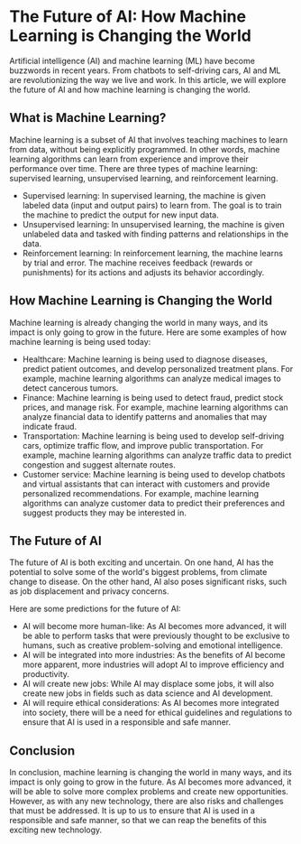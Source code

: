 # The Future of AI: How Machine Learning is Changing the World

Artificial intelligence (AI) and machine learning (ML) have become buzzwords in recent years. From chatbots to self-driving cars, AI and ML are revolutionizing the way we live and work. In this article, we will explore the future of AI and how machine learning is changing the world.

## What is Machine Learning?

Machine learning is a subset of AI that involves teaching machines to learn from data, without being explicitly programmed. In other words, machine learning algorithms can learn from experience and improve their performance over time. There are three types of machine learning: supervised learning, unsupervised learning, and reinforcement learning.

- Supervised learning: In supervised learning, the machine is given labeled data (input and output pairs) to learn from. The goal is to train the machine to predict the output for new input data.
- Unsupervised learning: In unsupervised learning, the machine is given unlabeled data and tasked with finding patterns and relationships in the data.
- Reinforcement learning: In reinforcement learning, the machine learns by trial and error. The machine receives feedback (rewards or punishments) for its actions and adjusts its behavior accordingly.

## How Machine Learning is Changing the World

Machine learning is already changing the world in many ways, and its impact is only going to grow in the future. Here are some examples of how machine learning is being used today:

- Healthcare: Machine learning is being used to diagnose diseases, predict patient outcomes, and develop personalized treatment plans. For example, machine learning algorithms can analyze medical images to detect cancerous tumors.
- Finance: Machine learning is being used to detect fraud, predict stock prices, and manage risk. For example, machine learning algorithms can analyze financial data to identify patterns and anomalies that may indicate fraud.
- Transportation: Machine learning is being used to develop self-driving cars, optimize traffic flow, and improve public transportation. For example, machine learning algorithms can analyze traffic data to predict congestion and suggest alternate routes.
- Customer service: Machine learning is being used to develop chatbots and virtual assistants that can interact with customers and provide personalized recommendations. For example, machine learning algorithms can analyze customer data to predict their preferences and suggest products they may be interested in.

## The Future of AI

The future of AI is both exciting and uncertain. On one hand, AI has the potential to solve some of the world's biggest problems, from climate change to disease. On the other hand, AI also poses significant risks, such as job displacement and privacy concerns.

Here are some predictions for the future of AI:

- AI will become more human-like: As AI becomes more advanced, it will be able to perform tasks that were previously thought to be exclusive to humans, such as creative problem-solving and emotional intelligence.
- AI will be integrated into more industries: As the benefits of AI become more apparent, more industries will adopt AI to improve efficiency and productivity.
- AI will create new jobs: While AI may displace some jobs, it will also create new jobs in fields such as data science and AI development.
- AI will require ethical considerations: As AI becomes more integrated into society, there will be a need for ethical guidelines and regulations to ensure that AI is used in a responsible and safe manner.

## Conclusion

In conclusion, machine learning is changing the world in many ways, and its impact is only going to grow in the future. As AI becomes more advanced, it will be able to solve more complex problems and create new opportunities. However, as with any new technology, there are also risks and challenges that must be addressed. It is up to us to ensure that AI is used in a responsible and safe manner, so that we can reap the benefits of this exciting new technology.
